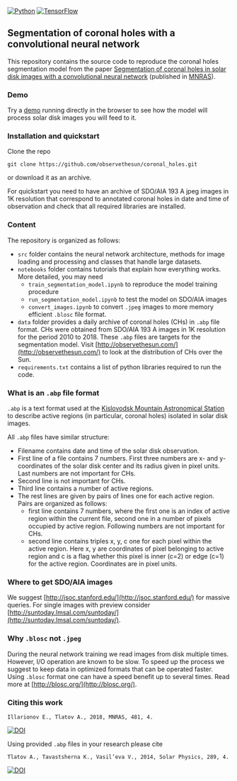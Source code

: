 [![Python](https://img.shields.io/badge/python->=3.5-blue.svg)](https://python.org)
[![TensorFlow](https://img.shields.io/badge/TensorFlow-1.4-orange.svg)](https://tensorflow.org)

## Segmentation of coronal holes with a convolutional neural network

This repository contains the source code to reproduce the coronal holes segmentation model from the paper [Segmentation of coronal holes in solar disk images with a convolutional neural network](https://arxiv.org/abs/1809.05748) (published in [MNRAS](https://doi.org/10.1093/mnras/sty2628)).

### Demo

Try a [demo](https://illarionovea.github.io/) running directly in the browser
to see how the model will process solar disk images you will feed to it.

### Installation and quickstart

Clone the repo
```
git clone https://github.com/observethesun/coronal_holes.git
```
or download it as an archive.

For quickstart you need to have an archive of SDO/AIA 193 A jpeg images in 1K resolution that 
correspond to annotated coronal holes in date and time of observation and check that 
all required libraries are installed. 

### Content

The repository is organized as follows:

* ```src``` folder contains the neural network architecture, methods for image loading and processing and classes that handle large datasets.
* ```notebooks``` folder contains tutorials that explain how everything works. More detailed, you may need
    * ```train_segmentation_model.ipynb``` to reproduce the model training procedure
    * ```run_segmentation_model.ipynb``` to test the model on SDO/AIA images
    * ```convert_images.ipynb``` to convert ```.jpeg``` images to more memory efficient ```.blosc``` file format.
* ```data``` folder provides a daily archive of coronal holes (CHs) in ```.abp``` file 
format. CHs were obtained from SDO/AIA 193 A images in 1K resolution for the period 2010 to 2018.
These ```.abp``` files are targets for the segmentation model. Visit [http://observethesun.com/](http://observethesun.com/) to look at the distribution of CHs over the Sun.
* ```requirements.txt```  contains a list of python libraries required to run the code.
    
### What is an ```.abp``` file format

```.abp``` is a text format used at the [Kislovodsk Mountain Astronomical Station](http://en.solarstation.ru/) to describe active regions (in particular, coronal holes) isolated in solar disk images.

All ```.abp``` files have similar structure:
* Filename contains date and time of the solar disk observation. 
* First line of a file contains 7 numbers. First three numbers are x- and y-coordinates of the solar disk center and its radius given in pixel units. Last numbers are not important for CHs.
* Second line is not important for CHs.
* Third line contains a number of active regions.
* The rest lines are given by pairs of lines one for each active region. Pairs are organized as follows:
    * first line contains 7 numbers, where the first one is an index of active region within the current file, second one in a number of pixels occupied by active region. Following numbers are not important for CHs.
    * second line contains triples x, y, c one for each pixel within the active region. Here x, y are coordinates of pixel belonging to active region and c is a flag whether this pixel is inner (c=2) or edge (c=1) for the active region. Coordinates are in pixel units.


### Where to get SDO/AIA images

We suggest [http://jsoc.stanford.edu/](http://jsoc.stanford.edu/) for massive queries. For single images with preview consider [http://suntoday.lmsal.com/suntoday/](http://suntoday.lmsal.com/suntoday/).

### Why ```.blosc``` not ```.jpeg```

During the neural network training we read images from disk multiple times. However, I/O operation are known to be slow. To speed up the process we suggest to keep data in optimized formats that can be operated faster.  Using ```.blosc``` format one can have a speed benefit up to several times. Read more at [http://blosc.org/](http://blosc.org/).


### Citing this work

```
Illarionov E., Tlatov А., 2018, MNRAS, 481, 4.
```

[![DOI](https://zenodo.org/badge/DOI/10.1093/mnras/sty2628.svg)](https://doi.org/10.1093/mnras/sty2628)

Using provided ```.abp``` files in your research please cite 

```
Tlatov A., Tavastsherna K., Vasil’eva V., 2014, Solar Physics, 289, 4.
```

[![DOI](https://zenodo.org/badge/DOI/10.1007/s11207-013-0387-4.svg)](https://doi.org/10.1007/s11207-013-0387-4)
